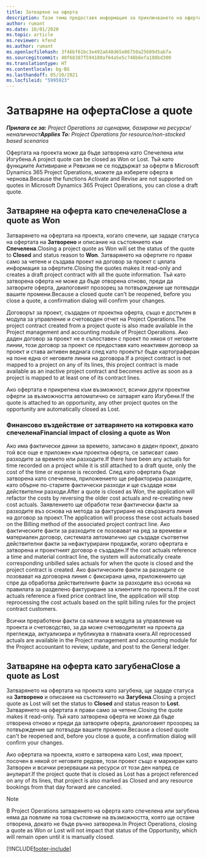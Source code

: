 ```yaml
---
title: Затваряне на оферта
description: Тази тема предоставя информация за приключването на оферти в Project Operations.
author: rumant
ms.date: 10/01/2020
ms.topic: article
ms.reviewer: kfend
ms.author: rumant
ms.openlocfilehash: 3f46bf61bc3e492a648d65e86750a25609d5ab7a
ms.sourcegitcommit: 40f68387f594180af64a5e5c748b6efa188bd300
ms.translationtype: HT
ms.contentlocale: bg-BG
ms.lasthandoff: 05/10/2021
ms.locfileid: "5995923"
---
```

# <a name="close-a-quote"></a><span data-ttu-id="ecf4d-103">Затваряне на оферта</span><span class="sxs-lookup"><span data-stu-id="ecf4d-103">Close a quote</span></span>

<span data-ttu-id="ecf4d-104">_**Прилага се за:** Project Operations за сценарии, базирани на ресурси/неналичност_</span><span class="sxs-lookup"><span data-stu-id="ecf4d-104">_**Applies To:** Project Operations for resource/non-stocked based scenarios_</span></span>

<span data-ttu-id="ecf4d-105">Офертата на проекта може да бъде затворена като Спечелена или Изгубена.</span><span class="sxs-lookup"><span data-stu-id="ecf4d-105">A project quote can be closed as Won or Lost.</span></span> <span data-ttu-id="ecf4d-106">Тъй като функциите Активиране и Ревизия не се поддържат за оферти в Microsoft Dynamics 365 Project Operations, можете да изберете оферта в чернова.</span><span class="sxs-lookup"><span data-stu-id="ecf4d-106">Because the functions Activate and Revise are not supported on quotes in Microsoft Dynamics 365 Project Operations, you can close a draft quote.</span></span>

## <a name="close-a-quote-as-won"></a><span data-ttu-id="ecf4d-107">Затваряне на оферта като спечелена</span><span class="sxs-lookup"><span data-stu-id="ecf4d-107">Close a quote as Won</span></span>

<span data-ttu-id="ecf4d-108">Затварянето на офертата на проекта, когато спечели, ще зададе статуса на офертата на **Затворено** и описание на състоянието към **Спечелена**.</span><span class="sxs-lookup"><span data-stu-id="ecf4d-108">Closing a project quote as Won will set the status of the quote to **Closed** and status reason to **Won**.</span></span> <span data-ttu-id="ecf4d-109">Затварянето на офертите го прави само за четене и създава проект на договор за проект с цялата информация за офертите.</span><span class="sxs-lookup"><span data-stu-id="ecf4d-109">Closing the quotes makes it read-only and creates a draft project contract with all the quote information.</span></span> <span data-ttu-id="ecf4d-110">Тъй като затворена оферта не може да бъде отворена отново, преди да затворите оферта, диалоговият прозорец за потвърждение ще потвърди вашите промени.</span><span class="sxs-lookup"><span data-stu-id="ecf4d-110">Because a closed quote can't be reopened, before you close a quote, a confirmation dialog will confirm your changes.</span></span>

<span data-ttu-id="ecf4d-111">Договорът за проект, създаден от проектна оферта, също е достъпен в модула за управление и счетоводен отчет на Project Operations.</span><span class="sxs-lookup"><span data-stu-id="ecf4d-111">The project contract created from a project quote is also made available in the Project management and accounting module of Project Operations.</span></span> <span data-ttu-id="ecf4d-112">Ако даден договор за проект не е съпоставен с проект по някоя от неговите линии, този договор за проект се предоставя като неактивен договор за проект и става активен веднага след като проектът бъде картографиран на поне една от неговите линии на договора.</span><span class="sxs-lookup"><span data-stu-id="ecf4d-112">If a project contract is not mapped to a project on any of its lines, this project contract is made available as an inactive project contract and becomes active as soon as a project is mapped to at least one of its contract lines.</span></span>

<span data-ttu-id="ecf4d-113">Ако офертата е прикрепена към възможност, всички други проектни оферти за възможността автоматично се затварят като Изгубени.</span><span class="sxs-lookup"><span data-stu-id="ecf4d-113">If the quote is attached to an opportunity, any other project quotes on the opportunity are automatically closed as Lost.</span></span>

### <a name="financial-impact-of-closing-a-quote-as-won"></a><span data-ttu-id="ecf4d-114">Финансово въздействие от затварянето на котировка като спечелена</span><span class="sxs-lookup"><span data-stu-id="ecf4d-114">Financial impact of closing a quote as Won</span></span>

<span data-ttu-id="ecf4d-115">Ако има фактически данни за времето, записано в даден проект, докато той все още е приложен към проектна оферта, се записват само разходите за времето или разходите.</span><span class="sxs-lookup"><span data-stu-id="ecf4d-115">If there have been any actuals for time recorded on a project while it is still attached to a draft quote, only the cost of the time or expense is recorded.</span></span> <span data-ttu-id="ecf4d-116">След като офертата бъде затворена като спечелена, приложението ще рефакторира разходите, като обърне по-старите фактически разходи и ще създаде нови действителни разходи.</span><span class="sxs-lookup"><span data-stu-id="ecf4d-116">After a quote is closed as Won, the application will refactor the costs by reversing the older cost actuals and re-creating new cost actuals.</span></span> <span data-ttu-id="ecf4d-117">Заявлението ще обработи тези фактически факти за разходите въз основа на метода за фактуриране на свързаната линия на договор за проект.</span><span class="sxs-lookup"><span data-stu-id="ecf4d-117">The application will process these cost actuals based on the Billing method of the associated project contract line.</span></span> <span data-ttu-id="ecf4d-118">Ако фактическите факти за разходите се позовават на ред за времеви и материален договор, системата автоматично ще създаде съответни действителни факти за нефактурирани продажби, когато офертата е затворена и проектният договор е създаден.</span><span class="sxs-lookup"><span data-stu-id="ecf4d-118">If the cost actuals reference a time and material contract line, the system will automatically create corresponding unbilled sales actuals for when the quote is closed and the project contract is created.</span></span> <span data-ttu-id="ecf4d-119">Ако фактическите факти за разходите се позовават на договорна линия с фиксирана цена, приложението ще спре да обработва действителните факти за разходите въз основа на правилата за разделено фактуриране за клиентите по проекта.</span><span class="sxs-lookup"><span data-stu-id="ecf4d-119">If the cost actuals reference a fixed price contract line, the application will stop reprocessing the cost actuals based on the split billing rules for the project contract customers.</span></span>

<span data-ttu-id="ecf4d-120">Всички преработени факти са налични в модула за управление на проекта и счетоводство, за да може счетоводителят на проекта да преглежда, актуализира и публикува в главната книга.</span><span class="sxs-lookup"><span data-stu-id="ecf4d-120">All reprocessed actuals are available in the Project management and accounting module for the Project accountant to review, update, and post to the General ledger.</span></span> 

## <a name="close-a-quote-as-lost"></a><span data-ttu-id="ecf4d-121">Затваряне на оферта като загубена</span><span class="sxs-lookup"><span data-stu-id="ecf4d-121">Close a quote as Lost</span></span>

<span data-ttu-id="ecf4d-122">Затварянето на офертата на проекта като загубена, ще зададе статуса на **Затворено** и описание на състоянието на **Загубена**.</span><span class="sxs-lookup"><span data-stu-id="ecf4d-122">Closing a project quote as Lost will set the status to **Closed** and status reason to **Lost**.</span></span> <span data-ttu-id="ecf4d-123">Затварянето на офертата я прави само за четене.</span><span class="sxs-lookup"><span data-stu-id="ecf4d-123">Closing the quote makes it read-only.</span></span> <span data-ttu-id="ecf4d-124">Тъй като затворена оферта не може да бъде отворена отново и преди да затворите оферта, диалоговият прозорец за потвърждение ще потвърди вашите промени.</span><span class="sxs-lookup"><span data-stu-id="ecf4d-124">Because a closed quote can't be reopened and, before you close a quote, a confirmation dialog will confirm your changes.</span></span>

<span data-ttu-id="ecf4d-125">Ако офертата на проекта, която е затворена като Lost, има проект, посочен в някой от неговите редове, този проект също е маркиран като Затворен и всички резервации на ресурси от този ден напред се анулират.</span><span class="sxs-lookup"><span data-stu-id="ecf4d-125">If the project quote that is closed as Lost has a project referenced on any of its lines, that project is also marked as Closed and any resource bookings from that day forward are canceled.</span></span>

> [!NOTE]
> <span data-ttu-id="ecf4d-126">В Project Operations затварянето на оферта като спечелена или загубена няма да повлияе на това състояние на възможността, която ще остане отворена, докато не бъде ръчно затворена.</span><span class="sxs-lookup"><span data-stu-id="ecf4d-126">In Project Operations, closing a quote as Won or Lost will not impact that status of the Opportunity, which will remain open until it is manually closed.</span></span>


[!INCLUDE[footer-include](../includes/footer-banner.md)]
